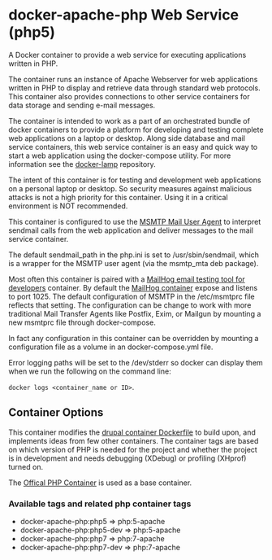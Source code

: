 # docker-apache-php Web Service (php5)
A Docker container to provide a web service for executing applications written in PHP.

The container runs an instance of Apache Webserver for web applications written in PHP to display and retrieve data through standard web protocols. This container also provides connections to other service containers for data storage and sending e-mail messages.

The container is intended to work as a part of an orchestrated bundle of docker containers to provide a platform for developing and testing complete web applications on a laptop or desktop. Along side database and mail service containers, this web service container is an easy and quick way to start a web application using the docker-compose utility. For more information see the [docker-lamp](https://github.com/llslim/docker-lamp) repository.

The intent of this container is for testing and development web applications on a personal laptop or desktop. So security measures against malicious attacks is not a high priority for this container. Using it in a critical environment is NOT recommended.

This container is configured to use the [MSMTP Mail User Agent](http://msmtp.sourceforge.net/) to interpret sendmail calls from the web application and deliver messages to the mail service container.

The default sendmail_path in the php.ini is set to /usr/sbin/sendmail, which is a wrapper for the MSMTP user agent (via the msmtp_mta deb package).

Most often this container is paired with a [MailHog email testing tool for developers](https://github.com/mailhog/MailHog) container. By default the [MailHog container](https://hub.docker.com/r/mailhog/mailhog/) expose and listens to port 1025. The default configuration of MSMTP in the /etc/msmtprc file reflects that setting. The configuration can be change to work with more traditional Mail Transfer Agents like Postfix, Exim, or Mailgun by mounting a new msmtprc file through docker-compose.

In fact any configuration in this container can be overridden by mounting a configuration file as a volume in an docker-compose.yml file.

Error logging paths will be set to the /dev/stderr so docker can display them when we run the following on the command line:

`docker logs <container_name or ID>`.

## Container Options
This container modifies the [drupal container Dockerfile](https://github.com/docker-library/drupal/blob/1a7d35cc4d2d88f7658a2b6ff39af85baca463f0/8.3/apache/Dockerfile) to build upon, and implements ideas from few other containers. The container tags are based on which version of PHP is needed for the project and whether the project is in development and needs debugging (XDebug) or profiling (XHprof) turned on.

The [Offical PHP Container](https://hub.docker.com/_/php/) is used as a base container.

### Available tags and related php container tags
- docker-apache-php:php5 => php:5-apache
- docker-apache-php:php5-dev => php:5-apache
- docker-apache-php:php7 => php:7-apache
- docker-apache-php:php7-dev => php:7-apache
